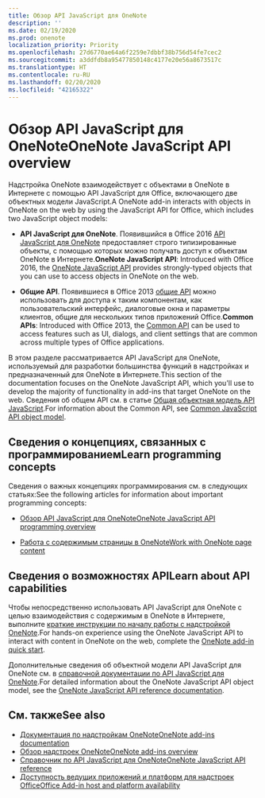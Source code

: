```yaml
---
title: Обзор API JavaScript для OneNote
description: ''
ms.date: 02/19/2020
ms.prod: onenote
localization_priority: Priority
ms.openlocfilehash: 27d6770ae64a6f2259e7dbbf38b756d54fe7cec2
ms.sourcegitcommit: a3ddfdb8a95477850148c4177e20e56a8673517c
ms.translationtype: HT
ms.contentlocale: ru-RU
ms.lasthandoff: 02/20/2020
ms.locfileid: "42165322"
---
```

# <a name="onenote-javascript-api-overview"></a><span data-ttu-id="8e8b5-102">Обзор API JavaScript для OneNote</span><span class="sxs-lookup"><span data-stu-id="8e8b5-102">OneNote JavaScript API overview</span></span>

<span data-ttu-id="8e8b5-103">Надстройка OneNote взаимодействует с объектами в OneNote в Интернете с помощью API JavaScript для Office, включающего две объектных модели JavaScript.</span><span class="sxs-lookup"><span data-stu-id="8e8b5-103">A OneNote add-in interacts with objects in OneNote on the web by using the JavaScript API for Office, which includes two JavaScript object models:</span></span>

* <span data-ttu-id="8e8b5-104">**API JavaScript для OneNote**. Появившийся в Office 2016 [API JavaScript для OneNote](/javascript/api/onenote) предоставляет строго типизированные объекты, с помощью которых можно получать доступ к объектам OneNote в Интернете.</span><span class="sxs-lookup"><span data-stu-id="8e8b5-104">**OneNote JavaScript API**: Introduced with Office 2016, the [OneNote JavaScript API](/javascript/api/onenote) provides strongly-typed objects that you can use to access objects in OneNote on the web.</span></span> 

* <span data-ttu-id="8e8b5-105">**Общие API**. Появившиеся в Office 2013 [общие API](/javascript/api/office) можно использовать для доступа к таким компонентам, как пользовательский интерфейс, диалоговые окна и параметры клиентов, общие для нескольких типов приложений Office.</span><span class="sxs-lookup"><span data-stu-id="8e8b5-105">**Common APIs**: Introduced with Office 2013, the [Common API](/javascript/api/office) can be used to access features such as UI, dialogs, and client settings that are common across multiple types of Office applications.</span></span>

<span data-ttu-id="8e8b5-106">В этом разделе рассматривается API JavaScript для OneNote, используемый для разработки большинства функций в надстройках и предназначенный для OneNote в Интернете.</span><span class="sxs-lookup"><span data-stu-id="8e8b5-106">This section of the documentation focuses on the OneNote JavaScript API, which you'll use to develop the majority of functionality in add-ins that target OneNote on the web.</span></span> <span data-ttu-id="8e8b5-107">Сведения об общем API см. в статье [Общая объектная модель API JavaScript](../../develop/office-javascript-api-object-model.md).</span><span class="sxs-lookup"><span data-stu-id="8e8b5-107">For information about the Common API, see [Common JavaScript API object model](../../develop/office-javascript-api-object-model.md).</span></span> 

## <a name="learn-programming-concepts"></a><span data-ttu-id="8e8b5-108">Сведения о концепциях, связанных с программированием</span><span class="sxs-lookup"><span data-stu-id="8e8b5-108">Learn programming concepts</span></span>

<span data-ttu-id="8e8b5-109">Сведения о важных концепциях программирования см. в следующих статьях:</span><span class="sxs-lookup"><span data-stu-id="8e8b5-109">See the following articles for information about important programming concepts:</span></span>

- [<span data-ttu-id="8e8b5-110">Обзор API JavaScript для OneNote</span><span class="sxs-lookup"><span data-stu-id="8e8b5-110">OneNote JavaScript API programming overview</span></span>](../../onenote/onenote-add-ins-programming-overview.md)

- [<span data-ttu-id="8e8b5-111">Работа с содержимым страницы в OneNote</span><span class="sxs-lookup"><span data-stu-id="8e8b5-111">Work with OneNote page content</span></span>](../../onenote/onenote-add-ins-page-content.md)

## <a name="learn-about-api-capabilities"></a><span data-ttu-id="8e8b5-112">Сведения о возможностях API</span><span class="sxs-lookup"><span data-stu-id="8e8b5-112">Learn about API capabilities</span></span>

<span data-ttu-id="8e8b5-113">Чтобы непосредственно использовать API JavaScript для OneNote с целью взаимодействия с содержимым в OneNote в Интернете, выполните [краткие инструкции по началу работы с надстройкой OneNote](../../quickstarts/onenote-quickstart.md).</span><span class="sxs-lookup"><span data-stu-id="8e8b5-113">For hands-on experience using the OneNote JavaScript API to interact with content in OneNote on the web, complete the [OneNote add-in quick start](../../quickstarts/onenote-quickstart.md).</span></span> 

<span data-ttu-id="8e8b5-114">Дополнительные сведения об объектной модели API JavaScript для OneNote см. в [справочной документации по API JavaScript для OneNote](/javascript/api/onenote).</span><span class="sxs-lookup"><span data-stu-id="8e8b5-114">For detailed information about the OneNote JavaScript API object model, see the [OneNote JavaScript API reference documentation](/javascript/api/onenote).</span></span>

## <a name="see-also"></a><span data-ttu-id="8e8b5-115">См. также</span><span class="sxs-lookup"><span data-stu-id="8e8b5-115">See also</span></span>

- [<span data-ttu-id="8e8b5-116">Документация по надстройкам OneNote</span><span class="sxs-lookup"><span data-stu-id="8e8b5-116">OneNote add-ins documentation</span></span>](../../onenote/index.md)
- [<span data-ttu-id="8e8b5-117">Обзор надстроек OneNote</span><span class="sxs-lookup"><span data-stu-id="8e8b5-117">OneNote add-ins overview</span></span>](../../onenote/onenote-add-ins-programming-overview.md)
- [<span data-ttu-id="8e8b5-118">Справочник по API JavaScript для OneNote</span><span class="sxs-lookup"><span data-stu-id="8e8b5-118">OneNote JavaScript API reference</span></span>](/javascript/api/onenote)
- [<span data-ttu-id="8e8b5-119">Доступность ведущих приложений и платформ для надстроек Office</span><span class="sxs-lookup"><span data-stu-id="8e8b5-119">Office Add-in host and platform availability</span></span>](../../overview/office-add-in-availability.md)

